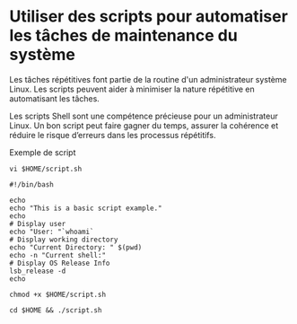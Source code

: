 # Utiliser des scripts pour automatiser les tâches de maintenance du système

Les tâches répétitives font partie de la routine d'un administrateur système Linux. Les scripts peuvent aider à minimiser la nature répétitive en automatisant les tâches.

Les scripts Shell sont une compétence précieuse pour un administrateur Linux. Un bon script peut faire gagner du temps, assurer la cohérence et réduire le risque d’erreurs dans les processus répétitifs.

Exemple de script

```
vi $HOME/script.sh
```

```
#!/bin/bash

echo
echo "This is a basic script example."
echo
# Display user
echo "User: "`whoami`
# Display working directory
echo "Current Directory: " $(pwd)
echo -n "Current shell:"
# Display OS Release Info
lsb_release -d
echo
```

```
chmod +x $HOME/script.sh
```

```
cd $HOME && ./script.sh
```